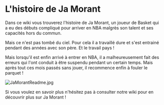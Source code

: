 # L'histoire de Ja Morant

Dans ce wiki vous trouverez l'histoire de Ja Morant, 
un joueur de Basket qui a eu des débuts compliqué pour arriver en NBA malgrès son talent et ses capacités hors du commun.

Mais ce n'est pas tombé du ciel. Pour cela il a travaillé dure et s'est entrainé pendant des années avec son père.
Et le travail pays ! 

Mais lorsqu'il est enfin arrivé à entrer en NBA, il a malheureusement fait des erreurs qui l'ont conduit à être suspendu pendant un certain temps.
Mais après tout ces mois passés sans jouer, il recommence enfin à fouler le parquet !

![ JaMorantReadme.jpg](https://github.com/MatisROMBI/travailR104/blob/main/JaMorantReadme.jpg)

Si vous voulez en savoir plus n'hésitez pas à consulter notre wiki pour en découvrir plus sur Ja Morant !

